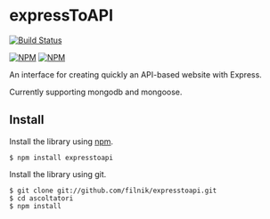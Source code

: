 expressToAPI
================

[![Build Status](https://travis-ci.org/filnik/expresstoapi.png?branch=master)](https://travis-ci.org/filnik/expresstoapi)

[![NPM](https://nodei.co/npm/expresstoapi.png)](https://nodei.co/npm/expresstoapi/)
[![NPM](https://nodei.co/npm-dl/expresstoapi.png)](https://nodei.co/npm/expresstoapi/)

An interface for creating quickly an API-based website with Express.

Currently supporting mongodb and mongoose.


## Install

Install the library using [npm](http://npmjs.org/).

```
$ npm install expresstoapi
```

Install the library using git.

```
$ git clone git://github.com/filnik/expresstoapi.git
$ cd ascoltatori
$ npm install
```
